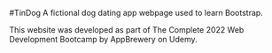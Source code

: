 #TinDog
A fictional dog dating app webpage used to
learn Bootstrap.

This website was developed as part of The Complete 2022
Web Development Bootcamp by AppBrewery on Udemy.
